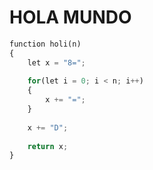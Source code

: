 #  HOLA MUNDO

```py
function holi(n)
{
    let x = "8=";
  
    for(let i = 0; i < n; i++)
    {
        x += "=";
    }
  
    x += "D";
  
    return x;
}
```
